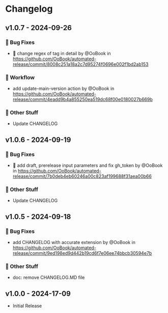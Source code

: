 # Changelog

## v1.0.7 - 2024-09-26

### :wrench: Bug Fixes

- :bug: change regex of tag in detail by @OoBook in https://github.com/OoBook/automated-release/commit/8008c251a18a2c7d95274f0696e002f1bd2ab153

### :green_heart: Workflow

- add update-main-version action by @OoBook in https://github.com/OoBook/automated-release/commit/4eadd9b4a855250ea519dc68f00e0180027b669b

### :beers: Other Stuff

- Update CHANGELOG

## v1.0.6 - 2024-09-19

### :wrench: Bug Fixes

- :bug: add draft, prerelease input parameters and fix gh_token by @OoBook in https://github.com/OoBook/automated-release/commit/7b0deb4eb60246a00c823af199688f31aea00b66

### :beers: Other Stuff

- Update CHANGELOG

## v1.0.5 - 2024-09-18

### :wrench: Bug Fixes

- add CHANGELOG with accurate extension by @OoBook in https://github.com/OoBook/automated-release/commit/9ed198ed9d442b19cd6f7e06ee74bbcb30594e7b

### :beers: Other Stuff

- doc: remove CHANGELOG.MD file

## v1.0.0 - 2024-17-09

- Initial Release
